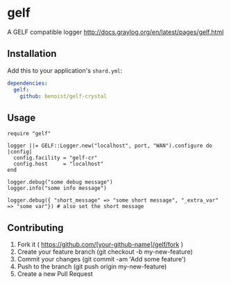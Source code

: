 # gelf

A GELF compatible logger http://docs.graylog.org/en/latest/pages/gelf.html

## Installation

Add this to your application's `shard.yml`:

```yaml
dependencies:
  gelf:
    github: benoist/gelf-crystal
```


## Usage

```crystal
require "gelf"

logger ||= GELF::Logger.new("localhost", port, "WAN").configure do |config|
  config.facility = "gelf-cr"
  config.host     = "localhost"
end

logger.debug("some debug message")
logger.info("some info message")

logger.debug({ "short_message" => "some short message", "_extra_var" => "some var"}) # also set the short message
```

## Contributing

1. Fork it ( https://github.com/[your-github-name]/gelf/fork )
2. Create your feature branch (git checkout -b my-new-feature)
3. Commit your changes (git commit -am 'Add some feature')
4. Push to the branch (git push origin my-new-feature)
5. Create a new Pull Request
